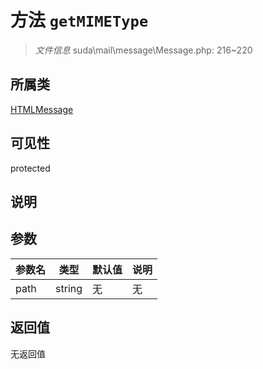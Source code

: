 # 方法 `getMIMEType`

> *文件信息* suda\mail\message\Message.php: 216~220

## 所属类 

[HTMLMessage](../HTMLMessage.md)

## 可见性

 protected 

## 说明



## 参数


| 参数名 | 类型 | 默认值 | 说明 |
|--------|-----|-------|-------|
| path |  string | 无 | 无 |



## 返回值

无返回值
